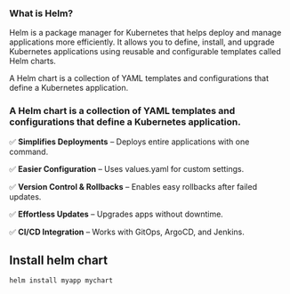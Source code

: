 ### What is Helm?
Helm is a package manager for Kubernetes that helps deploy and manage applications more efficiently. It allows you to define, install, and upgrade Kubernetes applications using reusable and configurable templates called Helm charts. 

A Helm chart is a collection of YAML templates and configurations that define a Kubernetes application.


### A Helm chart is a collection of YAML templates and configurations that define a Kubernetes application.


✅ **Simplifies Deployments** – Deploys entire applications with one command.

✅ **Easier Configuration** – Uses values.yaml for custom settings.

✅ **Version Control & Rollbacks** – Enables easy rollbacks after failed updates.

✅ **Effortless Updates** – Upgrades apps without downtime.

✅ **CI/CD Integration** – Works with GitOps, ArgoCD, and Jenkins.

## Install helm chart

`helm install myapp mychart`